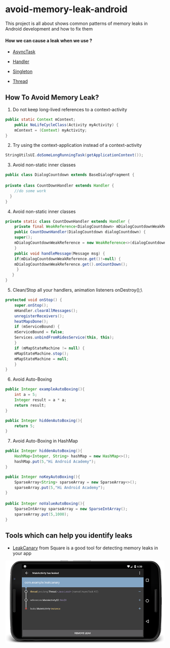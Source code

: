 # avoid-memory-leak-android

This project is all about shows common patterns of memory leaks in Android development and how to fix them
 
#### How we can cause a leak when we use ?

* [AsyncTask](https://github.com/AliEsaAssadi/avoid-memory-leak-android/tree/master/app/src/main/java/aliesaassadi/memoryleak/AsyncTask)

* [Handler](https://github.com/AliEsaAssadi/avoid-memory-leak-android/tree/master/app/src/main/java/aliesaassadi/memoryleak/Handler)

* [Singleton](https://github.com/AliEsaAssadi/avoid-memory-leak-android/tree/master/app/src/main/java/aliesaassadi/memoryleak/Singleton)

* [Thread](https://github.com/AliEsaAssadi/avoid-memory-leak-android/tree/master/app/src/main/java/aliesaassadi/memoryleak/Thread)

## How To Avoid Memory Leak?

1. Do not keep long-lived references to a context-activity

```Java
public static Context mContext;
	public NoLifeCycleClass(Activity myActivity) {
	mContext = (Context) myActivity;
}
```


2. Try using the context-application instead of a context-activity

```Java
StringUtilsUI.doSomeLongRunningTask(getApplicationContext());
```

3. Avoid non-static inner classes

```Java
public class DialogCountdown extends BaseDialogFragment {

private class CountDownHandler extends Handler {
	//do some work
  }
}
```

4. Avoid non-static inner classes

```Java
private static class CountDownHandler extends Handler {
	private final WeakReference<DialogCountdown> mDialogCountdownWeakReference;
	public CountDownHandler(DialogCountdown dialogCountdown) {
	super();
	mDialogCountdownWeakReference = new WeakReference<>(dialogCountdown);
	}
	public void handleMessage(Message msg) {
	if(mDialogCountdownWeakReference.get()!=null) {
	mDialogCountdownWeakReference.get().onCountDown();
     }
   }
}
```

5. Clean/Stop all your handlers, animation listeners onDestroy();\

```Java
protected void onStop() {
	super.onStop();
	mHandler.clearAllMessages();
	unregisterReceivers();
	heatMapsDone();
	if (mServiceBound) {
	mServiceBound = false;
	Services.unbindFromRidesService(this, this);
	}
	if (mMapStateMachine != null) {
	mMapStateMachine.stop();
	mMapStateMachine = null;
	}
}
```

6. Avoid Auto-Boxing

```Java
public Integer exampleAutoBoxing(){
	int a = 5;
	Integer result = a * a;
	return result;
}
```

```Java
public Integer hiddenAutoBoxing(){
	return 5;
}
```

7. Avoid Auto-Boxing in HashMap

```Java
public Integer hiddenAutoBoxing(){
	HashMap<Integer, String> hashMap = new HashMap<>();
	hashMap.put(5,"Hi Android Academy");
}
```

```Java
public Integer noKeyAutoBoxing(){
	SparseArray<String> sparseArray = new SparseArray<>();
	sparseArray.put(5,"Hi Android Academy");
}

public Integer noValueAutoBoxing(){
	SparseIntArray sparseArray = new SparseIntArray();
	sparseArray.put(5,1000);
}
```

##  Tools which can help you identify leaks

* [LeakCanary](https://github.com/square/leakcanary) from Square is a good tool for detecting memory leaks in your app 

<p align="center">
<img src="https://github.com/square/leakcanary/blob/master/assets/screenshot.png"/>
</p>

